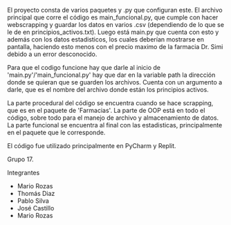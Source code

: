 El proyecto consta de varios paquetes y .py que configuran este. El archivo principal que corre el código es main_funcional.py, que cumple con hacer webscrapping y guardar los datos en varios .csv (dependiendo de lo que se le de en principios_activos.txt). Luego está main.py que cuenta con esto y además con los datos estadisticos, los cuales deberían mostrarse en pantalla, haciendo esto menos con el precio maximo de la farmacia Dr. Simi debido a un error desconocido. 

Para que el codigo funcione hay que darle al inicio de 'main.py'/'main_funcional.py' hay que dar en la variable path la dirección donde se quieran que se guarden los archivos. Cuenta con un argumento a darle, que es el nombre del archivo donde están los principios activos.

La parte procedural del código se encuentra cuando se hace scrapping, que es en el paquete de 'Farmacias'. La parte de OOP está en todo el código, sobre todo para el manejo de archivo y almacenamiento de datos. La parte funcional se encuentra al final con las estadisticas, principalmente en el paquete que le corresponde.

El código fue utilizado principalmente en PyCharm y Replit.

Grupo 17.

Integrantes
- Mario Rozas
- Thomás Diaz
- Pablo Silva
- José Castillo
- Mario Rozas
